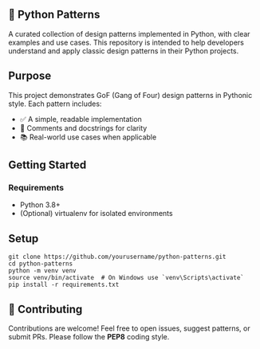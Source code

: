 ## 🐍 Python Patterns
A curated collection of design patterns implemented in Python, with clear examples and use cases. This repository is intended to help developers understand and apply 
classic design patterns in their Python projects.

## Purpose
This project demonstrates GoF (Gang of Four) design patterns in Pythonic style. Each pattern includes:
- ✅ A simple, readable implementation
- 📄 Comments and docstrings for clarity
- 📚 Real-world use cases when applicable
## Getting Started
### Requirements
- Python 3.8+
- (Optional) virtualenv for isolated environments

## Setup

```
git clone https://github.com/yourusername/python-patterns.git
cd python-patterns
python -m venv venv
source venv/bin/activate  # On Windows use `venv\Scripts\activate`
pip install -r requirements.txt
```
## 🧠 Contributing
Contributions are welcome! Feel free to open issues, suggest patterns, or submit PRs. Please follow the **PEP8** coding style.
